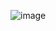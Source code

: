 ![image](https://github.com/Hafeed10/JavaScript-Interview--Question-Day1/assets/123348244/1f426d62-b685-48b5-a215-2ba906a41111)

